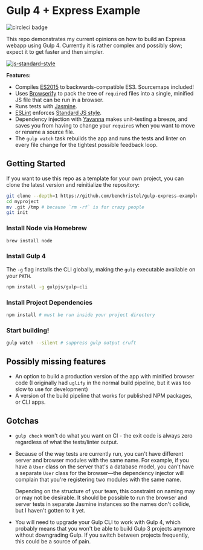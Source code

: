 # Gulp 4 + Express Example

![circleci badge](https://circleci.com/gh/benchristel/gulp-express-example?circle-token=ef4a53333c04c001ce37c0877ad1a1628e338d9d)

This repo demonstrates my current opinions on how to build an Express webapp using Gulp 4. Currently it is rather complex and possibly slow; expect it to get faster and then simpler.

[![js-standard-style](https://cdn.rawgit.com/feross/standard/master/badge.svg)](http://standardjs.com)

**Features:**

- Compiles [ES2015](https://babeljs.io/docs/learn-es2015/) to backwards-compatible ES3. Sourcemaps included!
- Uses [Browserify](http://browserify.org/) to pack the tree of `require`d files into a single, minified JS file that can be run in a browser.
- Runs tests with [Jasmine](http://jasmine.github.io/2.4/introduction.html).
- [ESLint](http://eslint.org/) enforces [Standard JS style](http://standardjs.com).
- Dependency injection with [Yavanna](https://www.npmjs.com/package/@benchristel/yavanna) makes unit-testing a breeze, and saves you from having to change your `require`s when you want to move or rename a source file.
- The `gulp watch` task rebuilds the app and runs the tests and linter on every file change for the tightest possible feedback loop.

## Getting Started

If you want to use this repo as a template for your own project, you can clone the latest version and reinitialize the repository:

```bash
git clone --depth=1 https://github.com/benchristel/gulp-express-example.git myproject
cd myproject
mv .git /tmp # because `rm -rf` is for crazy people
git init
```

### Install Node via Homebrew

```bash
brew install node
```

### Install Gulp 4

The `-g` flag installs the CLI globally, making the `gulp` executable available on your `PATH`.

```bash
npm install -g gulpjs/gulp-cli
```

### Install Project Dependencies

```bash
npm install # must be run inside your project directory
```

### Start building!

```bash
gulp watch --silent # suppress gulp output cruft
```

## Possibly missing features

- An option to build a production version of the app with minified browser code (I originally had `uglify` in the normal build pipeline, but it was too slow to use for development)
- A version of the build pipeline that works for published NPM packages, or CLI apps.

## Gotchas

- `gulp check` won't do what you want on CI - the exit code is always zero regardless of what the tests/linter output.
- Because of the way tests are currently run, you can't have different server and browser modules with the same name. For example, if you have a `User` class on the server that's a database model, you can't have a separate `User` class for the browser—the dependency injector will complain that you're registering two modules with the same name.

  Depending on the structure of your team, this constraint on naming may or may not be desirable. It should be possible to run the browser and server tests in separate Jasmine instances so the names don't collide, but I haven't gotten to it yet.
- You will need to upgrade your Gulp CLI to work with Gulp 4, which probably means that you won't be able to build Gulp 3 projects anymore without downgrading Gulp. If you switch between projects frequently, this could be a source of pain.
